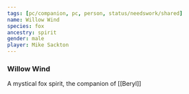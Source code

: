 ```yaml
---
tags: [pc/companion, pc, person, status/needswork/shared]
name: Willow Wind
species: fox
ancestry: spirit
gender: male
player: Mike Sackton
---
```

### Willow Wind

A mystical fox spirit, the companion of [[Beryl]]